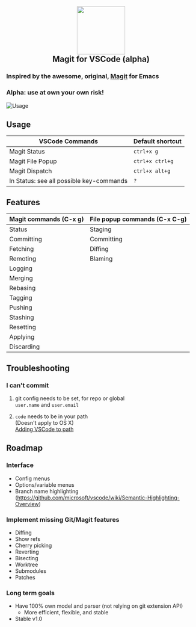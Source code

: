 <h2 align="center"><img src="https://github.com/kahole/vscode-magit/raw/master/images/magit_logo.png" height="128"><br>Magit for VSCode (alpha)</h2>

### Inspired by the awesome, original, [Magit](https://magit.vc/) for Emacs  

### **Alpha**: use at own your own risk!

![Usage](https://raw.githubusercontent.com/kahole/vscodemagit/c13e273164deac7fbfc7e19970a58f90f98bff67/magit_lowdef.gif)

## Usage

| VSCode Commands      | Default shortcut |
|---------------------|------------------|
| Magit Status        |   `ctrl+x g`      |
| Magit File Popup    |   `ctrl+x ctrl+g`    |
| Magit Dispatch      |   `ctrl+x alt+g`    |
| In Status: see all possible key-commands | `?` |


## Features

| Magit commands (**C-x g**)   | File popup commands (**C-x C-g**) |
|------------------------------|-----------------------------------|
| Status |Staging |
| Committing |Committing |
| Fetching | Diffing |
| Remoting | Blaming |
| Logging |
| Merging |
| Rebasing |
| Tagging |
| Pushing |
| Stashing |
| Resetting | 
| Applying |
| Discarding |


## Troubleshooting
### I can't commit
1. git config needs to be set, for repo or global  
`user.name` and `user.email`

2. `code` needs to be in your path  
(Doesn't apply to OS X)  
[Adding VSCode to path](https://code.visualstudio.com/docs/editor/versioncontrol#_vs-code-as-git-editor)


## Roadmap

### Interface
- Config menus
- Options/variable menus
- Branch name highlighting     
     (https://github.com/microsoft/vscode/wiki/Semantic-Highlighting-Overview)

### Implement missing Git/Magit features
  - Diffing
  - Show refs
  - Cherry picking
  - Reverting
  - Bisecting
  - Worktree
  - Submodules
  - Patches

### Long term goals
- Have 100% own model and parser (not relying on git extension API)
  - More efficient, flexible, and stable
- Stable v1.0

